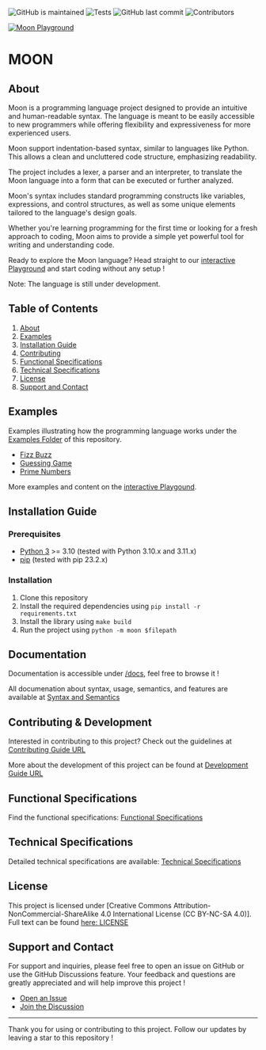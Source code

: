 <!-- https://shields.io/ -->
![GitHub is maintained](https://img.shields.io/maintenance/yes/2025?label=Maintained&color=success&logo=github)
![Tests](https://img.shields.io/github/actions/workflow/status/PaulMarisOUMary/Moon/pytest.yml?branch=main&label=Tests&logo=github)
![GitHub last commit](https://img.shields.io/github/last-commit/PaulMarisOUMary/Moon?label=Last%20commit&color=informational&logo=github)
![Contributors](https://img.shields.io/github/contributors/PaulMarisOUMary/Moon?label=Contributors&color=informational&logo=github)
<!-- ![GitHub last release](https://img.shields.io/github/v/release/PaulMarisOUMary/Moon?label=Release&color=blueviolet&logo=github)
![Github last prerelease](https://img.shields.io/github/v/release/PaulMarisOUMary/Moon?color=orange&include_prereleases&label=Pre-release&logo=github) -->

[![Moon Playground](https://img.shields.io/badge/Moon%20Playground-Try%20it%20online%20!-1b1aff?link=https%3A%2F%2Fmoon.warn.group)](https://moon.warn.group)

# MOON

## About

Moon is a programming language project designed to provide an intuitive and human-readable syntax.
The language is meant to be easily accessible to new programmers while offering flexibility and expressiveness for more experienced users.

Moon support indentation-based syntax, similar to languages like Python. This allows a clean and uncluttered code structure, emphasizing readability.

The project includes a lexer, a parser and an interpreter, to translate the Moon language into a form that can be executed or further analyzed. 

Moon's syntax includes standard programming constructs like variables, expressions, and control structures, as well as some unique elements tailored to the language's design goals.

Whether you're learning programming for the first time or looking for a fresh approach to coding, Moon aims to provide a simple yet powerful tool for writing and understanding code.

Ready to explore the Moon language? Head straight to our [interactive Playground](https://moon.warn.group) and start coding without any setup !

Note: The language is still under development.

## Table of Contents

1. [About](#about)
2. [Examples](#examples)
3. [Installation Guide](#installation-guide)
4. [Contributing](#contributing)
5. [Functional Specifications](#functional-specifications)
6. [Technical Specifications](#technical-specifications)
7. [License](#license)
8. [Support and Contact](#support-and-contact)

## Examples

Examples illustrating how the programming language works under the [Examples Folder](/examples/) of this repository.

- [Fizz Buzz](/examples/fizz_buzz.mn)
- [Guessing Game](/examples/guess_game.mn)
- [Prime Numbers](/examples/is_prime.mn)

More examples and content on the [interactive Playgound](https://moon.warn.group).

## Installation Guide

### Prerequisites

- [Python 3](https://www.python.org/downloads/) >= 3.10 (tested with Python 3.10.x and 3.11.x)
- [pip](https://pip.pypa.io/en/stable/installation/) (tested with pip 23.2.x)

### Installation

1. Clone this repository
2. Install the required dependencies using `pip install -r requirements.txt`
3. Install the library using `make build`
4. Run the project using `python -m moon $filepath`

## Documentation

Documentation is accessible under [/docs](/docs/), feel free to browse it !

All documenation about syntax, usage, semantics, and features are available at [Syntax and Semantics](/docs/SYNTAX_SEMANTICS.md)

## Contributing & Development

Interested in contributing to this project? Check out the guidelines at [Contributing Guide URL](/.github/CONTRIBUTING.md)

More about the development of this project can be found at [Development Guide URL](/docs/DEVELOPMENT.md)

## Functional Specifications

Find the functional specifications: [Functional Specifications](/docs/SPEC_FUNC.md)

## Technical Specifications

Detailed technical specifications are available: [Technical Specifications](/docs/SPEC_TECH.md)

## License

This project is licensed under [Creative Commons Attribution-NonCommercial-ShareAlike 4.0 International License (CC BY-NC-SA 4.0)].
Full text can be found [here: LICENSE](/LICENSE)

## Support and Contact

For support and inquiries, please feel free to open an issue on GitHub or use the GitHub Discussions feature.
Your feedback and questions are greatly appreciated and will help improve this project !

- [Open an Issue](https://github.com/PaulMarisOUMary/Moon/issues)
- [Join the Discussion](https://github.com/PaulMarisOUMary/Moon/discussions)

---

Thank you for using or contributing to this project.
Follow our updates by leaving a star to this repository !
